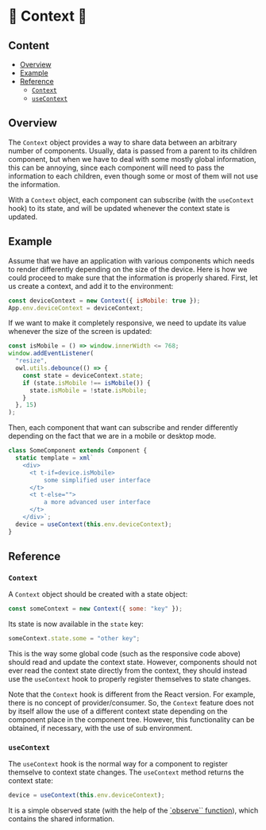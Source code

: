 # 🦉 Context 🦉

## Content

- [Overview](#overview)
- [Example](#example)
- [Reference](#reference)
  - [`Context`](#context)
  - [`useContext`](#usecontext)

## Overview

The `Context` object provides a way to share data between an arbitrary number
of components. Usually, data is passed from a parent to its children component,
but when we have to deal with some mostly global information, this can be
annoying, since each component will need to pass the information to each children,
even though some or most of them will not use the information.

With a `Context` object, each component can subscribe (with the `useContext` hook)
to its state, and will be updated whenever the context state is updated.

## Example

Assume that we have an application with various components which needs to render
differently depending on the size of the device. Here is how we could proceed
to make sure that the information is properly shared. First, let us create a
context, and add it to the environment:

```js
const deviceContext = new Context({ isMobile: true });
App.env.deviceContext = deviceContext;
```

If we want to make it completely responsive, we need to update its value whenever
the size of the screen is updated:

```js
const isMobile = () => window.innerWidth <= 768;
window.addEventListener(
  "resize",
  owl.utils.debounce(() => {
    const state = deviceContext.state;
    if (state.isMobile !== isMobile()) {
      state.isMobile = !state.isMobile;
    }
  }, 15)
);
```

Then, each component that want can subscribe and render differently depending on the
fact that we are in a mobile or desktop mode.

```js
class SomeComponent extends Component {
  static template = xml`
    <div>
      <t t-if=device.isMobile>
          some simplified user interface
      </t>
      <t t-else="">
          a more advanced user interface
      </t>
    </div>`;
  device = useContext(this.env.deviceContext);
}
```

## Reference

### `Context`

A `Context` object should be created with a state object:

```js
const someContext = new Context({ some: "key" });
```

Its state is now available in the `state` key:

```js
someContext.state.some = "other key";
```

This is the way some global code (such as the responsive code above) should
read and update the context state. However, components should not ever read the
context state directly from the context, they should instead use the `useContext`
hook to properly register themselves to state changes.

Note that the `Context` hook is different from the React version. For example,
there is no concept of provider/consumer. So, the `Context` feature does not
by itself allow the use of a different context state depending on the component
place in the component tree. However, this functionality can be obtained, if
necessary, with the use of sub environment.

### `useContext`

The `useContext` hook is the normal way for a component to register themselve
to context state changes. The `useContext` method returns the context state:

```js
device = useContext(this.env.deviceContext);
```

It is a simple observed state (with the help of the [`observe`` function](reactivity.md#observe)), which contains the shared
information.
